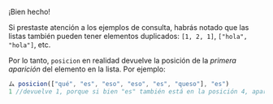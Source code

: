 ¡Bien hecho!

Si prestaste atención a los ejemplos de consulta, habrás notado que las listas también pueden tener elementos duplicados: `[1, 2, 1]`, `["hola", "hola"]`, etc.

Por lo tanto, `posicion` en realidad devuelve la posición de la _primera aparición_ del elemento en la lista. Por ejemplo:

```javascript
ム posicion(["qué", "es", "eso", "eso", "es", "queso"], "es")
1 //devuelve 1, porque si bien "es" también está en la posición 4, aparece primero en la posición 1.
```
